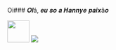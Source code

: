 Oi### 𝑶𝒍á, 𝒆𝒖 𝒔𝒐 𝒂 𝑯𝒂𝒏𝒏𝒚𝒆 𝒑𝒂𝒊𝒙ã𝒐
 
 <img src=" https://upload.wikimedia.org/wikipedia/commons/9/99/Unofficial_JavaScript_logo_2.svg" width="50px">
<a 
 href="https://www.instagram.com/USERNAME" alt="Instagram" target="_blank">
  <img src="https://img.shields.io/badge/-Instagram-DF0174?style=for-the-badge&labelColor=DF0174&logo=instagram&logoColor=white&link=https://www.instagram.com/USERNAME">

